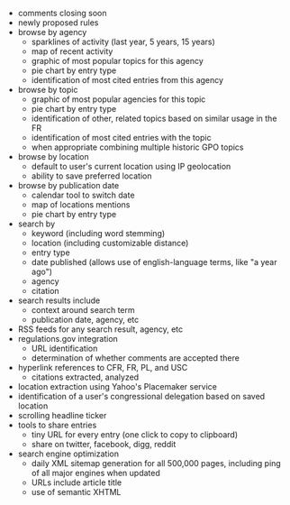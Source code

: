 * comments closing soon
* newly proposed rules
* browse by agency
    * sparklines of activity (last year, 5 years, 15 years)
    * map of recent activity
    * graphic of most popular topics for this agency
    * pie chart by entry type
    * identification of most cited entries from this agency
* browse by topic
    * graphic of most popular agencies for this topic
    * pie chart by entry type
    * identification of other, related topics based on similar usage in the FR
    * identification of most cited entries with the topic
    * when appropriate combining multiple historic GPO topics
* browse by location
    * default to user's current location using IP geolocation
    * ability to save preferred location
* browse by publication date
    * calendar tool to switch date
    * map of locations mentions
    * pie chart by entry type
* search by
    * keyword (including word stemming)
    * location (including customizable distance)
    * entry type
    * date published (allows use of english-language terms, like "a year ago")
    * agency
    * citation
* search results include
    * context around search term
    * publication date, agency, etc
* RSS feeds for any search result, agency, etc
* regulations.gov integration
    * URL identification
    * determination of whether comments are accepted there
* hyperlink references to CFR, FR, PL, and USC
    * citations extracted, analyzed
* location extraction using Yahoo's Placemaker service
* identification of a user's congressional delegation based on saved location
* scrolling headline ticker
* tools to share entries
    * tiny URL for every entry (one click to copy to clipboard)
    * share on twitter, facebook, digg, reddit
* search engine optimization
    * daily XML sitemap generation for all 500,000 pages, including ping of all major engines when updated
    * URLs include article title
    * use of semantic XHTML
